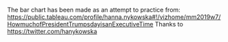 The bar chart has been made as an attempt to practice from: 
https://public.tableau.com/profile/hanna.nykowska#!/vizhome/mm2019w7/HowmuchofPresidentTrumpsdayisanExecutiveTime
Thanks to https://twitter.com/hanykowska

